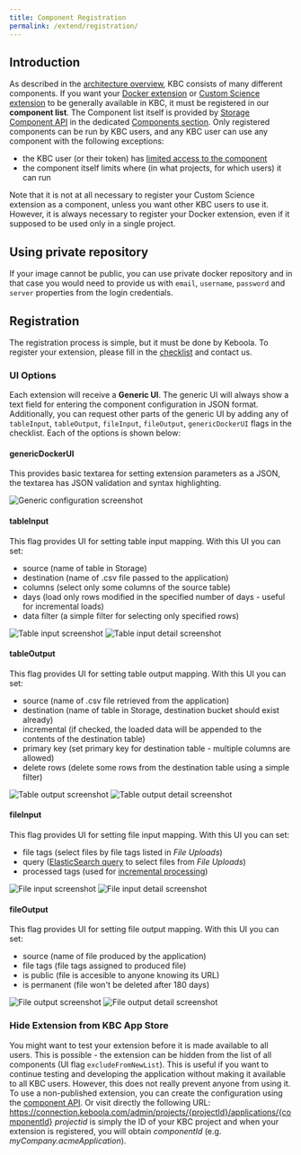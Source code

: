 ```yaml
---
title: Component Registration
permalink: /extend/registration/
---
```


## Introduction
As described in the [architecture overview](/architecture/), KBC consists of many different components. If you want your [Docker extension](/extend/docker/) or [Custom Science extension](/extend/custom-science/) to be generally available in KBC, it must be registered in our **component list**. The Component list itself is provided by [Storage Component API](http://docs.keboola.apiary.io/#) in the dedicated [Components section](http://docs.keboola.apiary.io/#reference/components). 
Only registered components can be run by KBC users, and any KBC user can use any component with the following exceptions:

- the KBC user (or their token) has [limited access to the component](/token-permissions/)
- the component itself limits where (in what projects, for which users) it can run

Note that it is not at all necessary to register your Custom Science extension as a component, unless you want other 
KBC users to use it. 
However, it is always necessary to register your Docker extension, even if it supposed to be used only in a single project.

## Using private repository
If your image cannot be public, you can use private docker repository and in that case you would need to provide 
us with `email`, `username`, `password` and `server` properties from the login credentials.

## Registration
The registration process is simple, but it must be done by Keboola. To register your extension, 
please fill in the [checklist](/extend/registration/checklist) and contact us.

### UI Options
Each extension will receive a **Generic UI**. The generic UI will always show a text field for entering the 
component configuration in JSON format. Additionally, you can request other parts of the generic UI by 
adding any of `tableInput`, `tableOutput`, `fileInput`, `fileOutput`, `genericDockerUI` flags in the checklist. Each of 
the options is shown below:

#### genericDockerUI
This provides basic textarea for setting extension parameters as a JSON, the textarea has 
JSON validation and syntax highlighting.

![Generic configuration screenshot](/extend/registration/configuration.png)

#### tableInput
This flag provides UI for setting table input mapping. With this UI you can set:

- source (name of table in Storage)
- destination (name of .csv file passed to the application)
- columns (select only some columns of the source table)
- days (load only rows modified in the specified number of days - useful for incremental loads)
- data filter (a simple filter for selecting only specified rows)

![Table input screenshot](/extend/registration/table-input-1.png)
![Table input detail screenshot](/extend/registration/table-input-2.png)

#### tableOutput
This flag provides UI for setting table output mapping. With this UI you can set:

- source (name of .csv file retrieved from the application)
- destination (name of table in Storage, destination bucket should exist already)
- incremental (if checked, the loaded data will be appended to the contents of the destination table)
- primary key (set primary key for destination table - multiple columns are allowed)
- delete rows (delete some rows from the destination table using a simple filter)

![Table output screenshot](/extend/registration/table-output-1.png)
![Table output detail screenshot](/extend/registration/table-output-2.png)

#### fileInput
This flag provides UI for setting file input mapping. With this UI you can set:
- file tags (select files by file tags listed in *File Uploads*)
- query ([ElasticSearch query](https://www.elastic.co/guide/en/elasticsearch/reference/current/query-dsl-query-string-query.html#query-string-syntax)
to select files from *File Uploads*)
- processed tags (used for [incremental processing](/extend/common-interface/#incremental-processing))

![File input screenshot](/extend/registration/file-input-1.png)
![File input detail screenshot](/extend/registration/file-input-2.png)

#### fileOutput
This flag provides UI for setting file output mapping. With this UI you can set:
- source (name of file produced by the application)
- file tags (file tags assigned to produced file)
- is public (file is accesible to anyone knowing its URL)
- is permanent (file won't be deleted after 180 days)

![File output screenshot](/extend/registration/file-output-1.png)
![File output detail screenshot](/extend/registration/file-output-2.png)

### Hide Extension from KBC App Store
You might want to test your extension before it is made available to all users. This is possible - the extension can be 
hidden from the list of all components (UI flag `excludeFromNewList`). 
This is useful if you want to continue testing and developing the application without making it available to all KBC users.
However, this does not really prevent anyone from using it.
To use a non-published extension, you can create the configuration using 
the [component API](http://docs.keboola.apiary.io/#reference/components/create-config/create-config). 
Or visit directly the following URL: https://connection.keboola.com/admin/projects/{projectId}/applications/{componentId}
*projectid* is simply the ID of your KBC project and when your extension is registered, 
you will obtain *componentId* (e.g. _myCompany.acmeApplication_).

